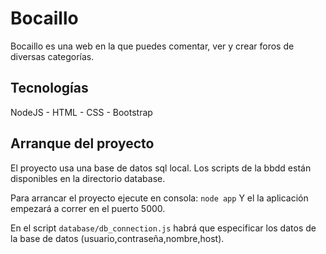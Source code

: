 # Bocaillo

Bocaillo es una web en la que puedes comentar, ver y crear foros de diversas categorías.

## Tecnologías

NodeJS - HTML - CSS - Bootstrap

## Arranque del proyecto

El proyecto usa una base de datos sql local. Los scripts de la bbdd están disponibles en la directorio database.

Para arrancar el proyecto ejecute en consola: ```node app``` 
Y el la aplicación empezará a correr en el puerto 5000.

En el script ```database/db_connection.js``` habrá que especificar los datos de la base de datos (usuario,contraseña,nombre,host).